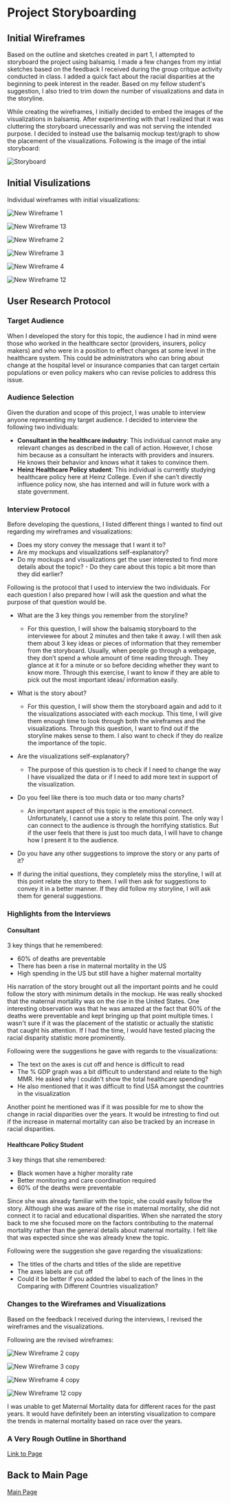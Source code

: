 # Project Storyboarding

## Initial Wireframes 

Based on the outline and sketches created in part 1, I attempted to storyboard the project using balsamiq. I made a few changes from my intial sketches based on the feedback I received during the group critque activity conducted in class. I added a quick fact about the racial disparities at the beginning to peek interest in the reader. Based on my fellow student's suggestion, I also tried to trim down the number of visualizations and data in the storyline. 
  
While creating the wireframes, I initially decided to embed the images of the visualizations in balsamiq. After experimenting with that I realized that it was cluttering the storyboard unecessarily and was not serving the intended purpose. I decided to instead use the balsamiq mockup text/graph to show the placement of the visualizations. Following is the image of the intial storyboard:

![Storyboard](https://user-images.githubusercontent.com/30089420/74623540-064a9100-5113-11ea-827d-a0f149671f43.png)
  
 ## Initial Visulizations 
 
Individual wireframes with initial visualizations:

![New Wireframe 1](https://user-images.githubusercontent.com/30089420/74623600-3f830100-5113-11ea-863d-c04f00ee795b.png)

![New Wireframe 13](https://user-images.githubusercontent.com/30089420/74623644-6b05eb80-5113-11ea-92f3-5aef5de67221.png)

![New Wireframe 2](https://user-images.githubusercontent.com/30089420/74623611-4a3d9600-5113-11ea-83d8-69ec89380d96.png)

![New Wireframe 3](https://user-images.githubusercontent.com/30089420/74623629-588bb200-5113-11ea-9450-ffdebf2eaf7d.png)

![New Wireframe 4](https://user-images.githubusercontent.com/30089420/74623635-60e3ed00-5113-11ea-8d3e-c2890a64bfde.png)

![New Wireframe 12](https://user-images.githubusercontent.com/30089420/74623639-64777400-5113-11ea-81ff-34aea2317655.png)
 
## User Research Protocol 
 
### Target Audience
When I developed the story for this topic, the audience I had in mind were those who worked in the healthcare sector (providers, insurers, policy makers) and who were in a position to effect changes at some level in the healthcare system. This could be administrators who can bring about change at the hospital level or insurance companies that can target certain populations or even policy makers who can revise policies to address this issue. 

### Audience Selection
Given the duration and scope of this project, I was unable to interview anyone representing my target audience. I decided to interview the following two individuals:
- **Consultant in the healthcare industry**: This individual cannot make any relevant changes as described in the call of action. However, I chose him because as a consultant he interacts with providers and insurers. He knows their behavior and knows what it takes to convince them. 
- **Heinz Healthcare Policy student**: This individual is currently studying healthcare policy here at Heinz College. Even if she can’t directly influence policy now, she has interned and will in future work with a state government. 

### Interview Protocol 
Before developing the questions, I listed different things I wanted to find out regarding my wireframes and visualizations:
- Does my story convey the message that I want it to? 
- Are my mockups and visualizations self-explanatory? 
- Do my mockups and visualizations get the user interested to find more details about the topic? - Do they care about this topic a bit more than they did earlier?

Following is the protocol that I used to interview the two individuals. For each question I also prepared how I will ask the question and what the purpose of that question would be.

- What are the 3 key things you remember from the storyline?
  - For this question, I will show the balsamiq storyboard to the interviewee for about 2 minutes and then take it away. I will then ask them about 3 key ideas or pieces of information that they remember from the storyboard. Usually, when people go through a webpage, they don’t spend a whole amount of time reading through. They glance at it for a minute or so before deciding whether they want to know more. Through this exercise, I want to know if they are able to pick out the most important ideas/ information easily. 
  
- What is the story about?
  - For this question, I will show them the storyboard again and add to it the visualizations associated with each mockup. This time, I will give them enough time to look through both the wireframes and the visualizations. Through this question, I want to find out if the storyline makes sense to them. I also want to check if they do realize the importance of the topic. 

- Are the visualizations self-explanatory? 
  - The purpose of this question is to check if I need to change the way I have visualized the data or if I need to add more text in support of the visualization. 
 
- Do you feel like there is too much data or too many charts? 
  - An important aspect of this topic is the emotional connect. Unfortunately, I cannot use a story to relate this point. The only way I can connect to the audience is through the horrifying statistics. But if the user feels that there is just too much data, I will have to change how I present it to the audience. 
 
 - Do you have any other suggestions to improve the story or any parts of it? 
  - If during the initial questions, they completely miss the storyline, I will at this point relate the story to them. I will then ask for suggestions to convey it in a better manner. If they did follow my storyline, I will ask them for general suggestions. 
  
### Highlights from the Interviews 

#### Consultant
3 key things that he remembered:
- 60% of deaths are preventable 
- There has been a rise in maternal mortality in the US
- High spending in the US but still have a higher maternal mortality 

His narration of the story brought out all the important points and he could follow the story with minimum details in the mockup. He was really shocked that the maternal mortality was on the rise in the United States. One interesting observation was that he was amazed at the fact that 60% of the deaths were preventable and kept bringing up that point multiple times. I wasn't sure if it was the placement of the statistic or actually the statistic that caught his attention. If I had the time, I would have tested placing the racial disparity statistic more prominently. 

Following were the suggestions he gave with regards to the visualizations:
- The text on the axes is cut off and hence is difficult to read
- The % GDP graph was a bit difficult to understand and relate to the high MMR. He asked why I couldn't show the total healthcare spending? 
- He also mentioned that it was difficult to find USA amongst the countries in the visualization

Another point he mentioned was if it was possible for me to show the change in racial disparities over the years. It would be intresting to find out if the increase in maternal mortality can also be tracked by an increase in racial disparities. 

#### Healthcare Policy Student
3 key things that she remembered:
- Black women have a higher morality rate
- Better monitoring and care coordination required 
- 60% of the deaths were preventable 

Since she was already familiar with the topic, she could easily follow the story. Although she was aware of the rise in maternal mortality, she did not connect it to racial and educational disparities. When she narrated the story back to me she focused more on the factors contributing to the maternal mortality rather than the general details about maternal mortality. I felt like that was expected since she was already knew the topic. 

Following were the suggestion she gave regarding the visualizations:
- The titles of the charts and titles of the slide are repetitive
- The axes labels are cut off 
- Could it be better if you added the label to each of the lines in the Comparing with Different Countries visualization?


### Changes to the Wireframes and Visualizations
Based on the feedback I received during the interviews, I revised the wireframes and the visualizations. 

Following are the revised wireframes:

![New Wireframe 2 copy](https://user-images.githubusercontent.com/30089420/74623738-c9cb6500-5113-11ea-9eb6-c44e2d5007a1.png)

![New Wireframe 3 copy](https://user-images.githubusercontent.com/30089420/74623747-d6e85400-5113-11ea-8dd4-f7fa9e906857.png)

![New Wireframe 4 copy](https://user-images.githubusercontent.com/30089420/74623754-dea7f880-5113-11ea-9447-719b9331a1a2.png)

![New Wireframe 12 copy](https://user-images.githubusercontent.com/30089420/74623755-e1a2e900-5113-11ea-97ad-c54823a9192d.png)

I was unable to get Maternal Mortality data for different races for the past years. It would have definitely been an intersting visualization to compare the trends in maternal mortality based on race over the years. 

### A Very Rough Outline in Shorthand
[Link to Page](https://carnegiemellon.shorthandstories.com/maternal_mortality_US/index.html)

## Back to Main Page
[Main Page](https://manjiri07.github.io/Manjiri-Portfolio/)
